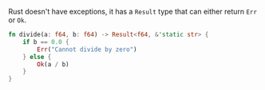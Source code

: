 Rust doesn't have exceptions, it has a `Result` type that can either return `Err` or `Ok`.

```rust
fn divide(a: f64, b: f64) -> Result<f64, &'static str> {
    if b == 0.0 {
        Err("Cannot divide by zero")
    } else {
        Ok(a / b)
    }
}
```

